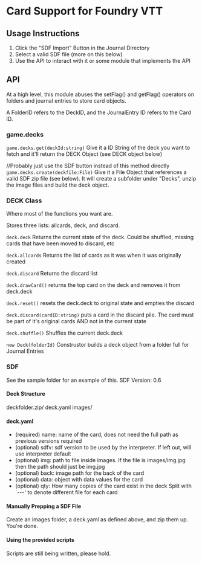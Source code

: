 # Card Support for Foundry VTT

## Usage Instructions
1. Click the "SDF Import" Button in the Journal Directory
2. Select a valid SDF file (more on this below)
3. Use the API to interact with it or some module that implements the API

## API
At a high level, this module abuses the setFlag() and getFlag() operators on folders and journal entries to store card objects. 

A FolderID refers to the DeckID, and the JournalEntry ID refers to the Card ID. 

### game.decks

```game.decks.get(deckId:string)```
Give it a ID String of the deck you want to fetch and it'll return the DECK Object (see DECK object below)

//Probably just use the SDF button instead of this method directly
```game.decks.create(deckfile:File)```
Give it a File Object that references a valid SDF zip file (see below). It will create a subfolder under "Decks", unzip the image files and build the deck object. 


### DECK Class
Where most of the functions you want are.

Stores three lists: allcards, deck, and discard.


```deck.deck``` Returns the current state of the deck. Could be shuffled, missing cards that have been moved to discard, etc

```deck.allcards``` Returns the list of cards as it was when it was originally created

```deck.discard``` Returns the discard list


```deck.drawCard()``` returns the top card on the deck and removes it from deck.deck

```deck.reset()``` resets the deck.deck to original state and empties the discard

```deck.discard(cardID:string)``` puts a card in the discard pile. The card must be part of it's original cards AND not in the current state

```deck.shuffle()``` Shuffles the current deck.deck 

```new Deck(folderId)```
Construstor builds a deck object from a folder full for Journal Entries


### SDF
See the sample folder for an example of this.
SDF Version: 0.6

#### Deck Structure
deckfolder.zip/
  deck.yaml
  images/

#### deck.yaml
- (required) name: name of the card, does not need the full path as previous versions required
- (optional) sdfv: sdf version to be used by the interpreter. If left out, will use interpreter default
- (optional) img: path to file inside images. If the file is images/img.jpg then the path should just be img.jpg
- (optional) back: image path for the back of the card 
- (optional) data: object with data values for the card 
- (optional) qty: How many copies of the card exist in the deck
Split with `---' to denote different file for each card

#### Manually Prepping a SDF File
Create an images folder, a deck.yaml as defined above, and zip them up. You're done.

#### Using the provided scripts
Scripts are still being written, please hold.